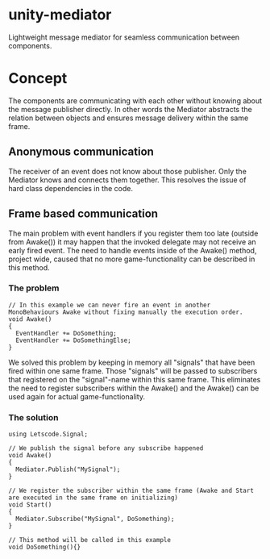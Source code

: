 # unity-mediator
Lightweight message mediator for seamless communication between components.

# Concept
The components are communicating with each other without knowing about the message publisher directly.
In other words the Mediator abstracts the relation between objects and ensures message delivery within the same frame.

## Anonymous communication
The receiver of an event does not know about those publisher. Only the Mediator knows and connects them together. This resolves the issue of hard class dependencies in the code.

## Frame based communication
The main problem with event handlers if you register them too late (outside from Awake()) it may happen that the invoked delegate may not receive an early fired event. The need to handle events inside of the Awake() method, project wide, caused that no more game-functionality can be described in this method.

### The problem
```
// In this example we can never fire an event in another MonoBehaviours Awake without fixing manually the execution order.
void Awake()
{
  EventHandler += DoSomething;
  EventHandler += DoSomethingElse;
}
```

We solved this problem by keeping in memory all "signals" that have been fired within one same frame. Those "signals" will be passed to subscribers that registered on the "signal"-name within this same frame. This eliminates the need to register subscribers within the Awake() and the Awake() can be used again for actual game-functionality.

### The solution
```
using Letscode.Signal;

// We publish the signal before any subscribe happened
void Awake()
{
  Mediator.Publish("MySignal");
}

// We register the subscriber within the same frame (Awake and Start are executed in the same frame on initializing)
void Start()
{
  Mediator.Subscribe("MySignal", DoSomething);
}

// This method will be called in this example
void DoSomething(){}
```
